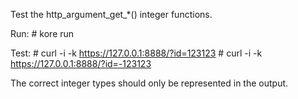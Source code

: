 Test the http_argument_get_*() integer functions.

Run:
	# kore run

Test:
	# curl -i -k https://127.0.0.1:8888/?id=123123
	# curl -i -k https://127.0.0.1:8888/?id=-123123

The correct integer types should only be represented in the output.
